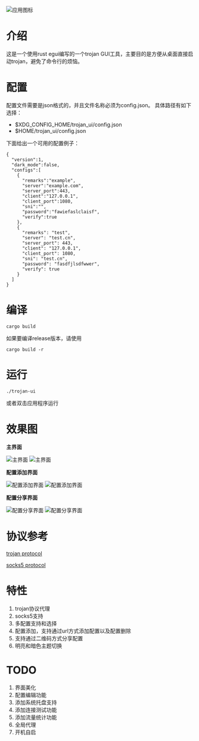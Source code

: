 ![应用图标](config/trojan_ui.svg)

# 介绍
这是一个使用rust egui编写的一个trojan GUI工具，主要目的是方便从桌面直接启动trojan，避免了命令行的烦恼。

# 配置
配置文件需要是json格式的，并且文件名称必须为config.json。
具体路径有如下选择：
- $XDG_CONFIG_HOME/trojan_ui/config.json
- $HOME/trojan_ui/config.json

下面给出一个可用的配置例子：
```
{
  "version":1,
  "dark_mode":false,
  "configs":[
    {
      "remarks":"example",
      "server":"example.com",
      "server_port":443,
      "client":"127.0.0.1",
      "client_port":1080,
      "sni":"",
      "password":"fawiefaslclaisf",
      "verify":true
    },
    {
      "remarks": "test",
      "server": "test.cn",
      "server_port": 443,
      "client": "127.0.0.1",
      "client_port": 1080,
      "sni": "test.cn",
      "password": "fasdfjlsdfwwer",
      "verify": true
    }
  ]
}
```

# 编译
```
cargo build
```

如果要编译release版本，请使用
```
cargo build -r
```
# 运行
```
./trojan-ui
```
或者双击应用程序运行

# 效果图
**主界面**

![主界面](media/screenshot-main-light.png) 
![主界面](media/screenshot-main-dark.png)

**配置添加界面**

![配置添加界面](media/screenshot-add-config-light.png)
![配置添加界面](media/screenshot-add-config-dark.png)

**配置分享界面**

![配置分享界面](media/screenshot-share-config-light.png)
![配置分享界面](media/screenshot-share-config-dark.png)

# 协议参考
[trojan protocol](https://trojan-gfw.github.io/trojan/protocol)

[socks5 protocol](https://www.rfc-editor.org/rfc/rfc1928)

# 特性
1. trojan协议代理
2. socks5支持
3. 多配置支持和选择
4. 配置添加，支持通过url方式添加配置以及配置删除
5. 支持通过二维码方式分享配置
6. 明亮和暗色主题切换

# TODO
1. 界面美化
2. 配置编辑功能
3. 添加系统托盘支持
4. 添加连接测试功能
5. 添加流量统计功能
6. 全局代理
7. 开机自启